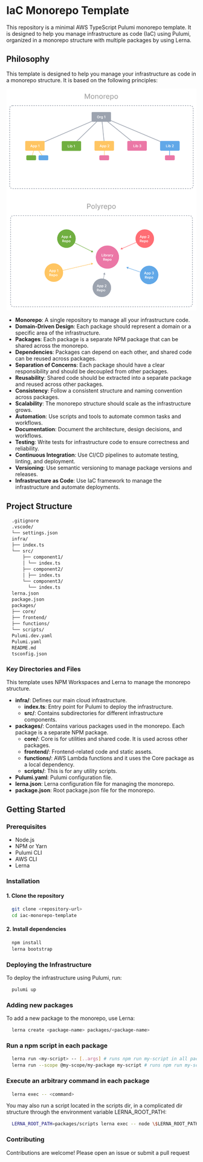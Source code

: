 # IaC Monorepo Template

This repository is a minimal AWS TypeScript Pulumi monorepo template. It is designed to help you manage infrastructure as code (IaC) using Pulumi, organized in a monorepo structure with multiple packages by using Lerna.

## Philosophy

This template is designed to help you manage your infrastructure as code in a monorepo structure. It is based on the following principles:

![Monorepo Structure](docs/images/monorepo-polyrepo.svg)

- **Monorepo**: A single repository to manage all your infrastructure code.
- **Domain-Driven Design**: Each package should represent a domain or a specific area of the infrastructure.
- **Packages**: Each package is a separate NPM package that can be shared across the monorepo.
- **Dependencies**: Packages can depend on each other, and shared code can be reused across packages.
- **Separation of Concerns**: Each package should have a clear responsibility and should be decoupled from other packages.
- **Reusability**: Shared code should be extracted into a separate package and reused across other packages.
- **Consistency**: Follow a consistent structure and naming convention across packages.
- **Scalability**: The monorepo structure should scale as the infrastructure grows.
- **Automation**: Use scripts and tools to automate common tasks and workflows.
- **Documentation**: Document the architecture, design decisions, and workflows.
- **Testing**: Write tests for infrastructure code to ensure correctness and reliability.
- **Continuous Integration**: Use CI/CD pipelines to automate testing, linting, and deployment.
- **Versioning**: Use semantic versioning to manage package versions and releases.
- **Infrastructure as Code**: Use IaC framework to manage the infrastructure and automate deployments.

## Project Structure

```plaintext
  .gitignore
  .vscode/
  └── settings.json
  infra/
  ├── index.ts
  └── src/
      ├── component1/
      │ └── index.ts
      ├── component2/
      │ ├── index.ts
      └── component3/
        └── index.ts
  lerna.json
  package.json
  packages/
  ├── core/
  ├── frontend/
  ├── functions/
  └── scripts/
  Pulumi.dev.yaml
  Pulumi.yaml
  README.md
  tsconfig.json
```

### Key Directories and Files

This template uses NPM Workspaces and Lerna to manage the monorepo structure.

- **infra/**: Defines our main cloud infrastructure.
  - **index.ts**: Entry point for Pulumi to deploy the infrastructure.
  - **src/**: Contains subdirectories for different infrastructure components.
- **packages/**: Contains various packages used in the monorepo. Each package is a separate NPM package.
  - **core/**: Core is for utilities and shared code. It is used across other packages.
  - **frontend/**: Frontend-related code and static assets.
  - **functions/**: AWS Lambda functions and it uses the Core package as a local dependency.
  - **scripts/**: This is for any utility scripts.
- **Pulumi.yaml**: Pulumi configuration file.
- **lerna.json**: Lerna configuration file for managing the monorepo.
- **package.json**: Root package.json file for the monorepo.

## Getting Started

### Prerequisites

- Node.js
- NPM or Yarn
- Pulumi CLI
- AWS CLI
- Lerna

### Installation

#### 1. Clone the repository

  ```sh
    git clone <repository-url>
    cd iac-monorepo-template
  ```

#### 2. Install dependencies

  ```sh
    npm install
    lerna bootstrap
  ```

### Deploying the Infrastructure

To deploy the infrastructure using Pulumi, run:

```sh
  pulumi up
```

### Adding new packages

To add a new package to the monorepo, use Lerna:

```sh
  lerna create <package-name> packages/<package-name>
```

### Run a npm script in each package

```sh
  lerna run <my-script> -- [..args] # runs npm run my-script in all packages that have it
  lerna run --scope @my-scope/my-package my-script # runs npm run my-script in a specific package
```

### Execute an arbitrary command in each package

```sh
  lerna exec -- <command>
```

You may also run a script located in the scripts dir, in a complicated dir structure through the environment variable LERNA_ROOT_PATH:

```sh
  LERNA_ROOT_PATH=packages/scripts lerna exec -- node \$LERNA_ROOT_PATH/some-script.js
```

### Contributing

Contributions are welcome! Please open an issue or submit a pull request
